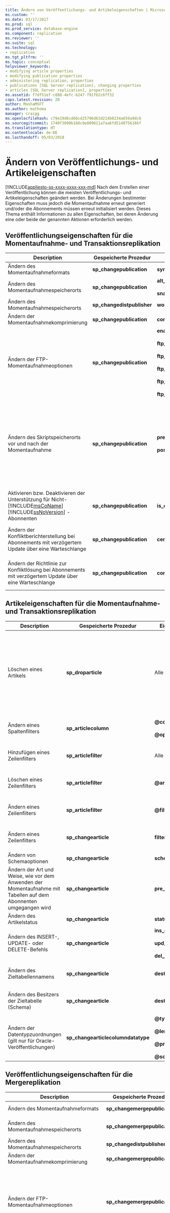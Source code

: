 ```yaml
---
title: Ändern von Veröffentlichungs- und Artikeleigenschaften | Microsoft-Dokumentation
ms.custom: ''
ms.date: 03/17/2017
ms.prod: sql
ms.prod_service: database-engine
ms.component: replication
ms.reviewer: ''
ms.suite: sql
ms.technology:
- replication
ms.tgt_pltfrm: ''
ms.topic: conceptual
helpviewer_keywords:
- modifying article properties
- modifying publication properties
- administering replication, properties
- publications [SQL Server replication], changing properties
- articles [SQL Server replication], properties
ms.assetid: f7df51ef-c088-4efc-b247-f91fb2c6ff32
caps.latest.revision: 20
author: MashaMSFT
ms.author: mathoma
manager: craigg
ms.openlocfilehash: c79e19d6cd66cd25796d63d214b0234a659a9dc6
ms.sourcegitcommit: 1740f3090b168c0e809611a7aa6fd514075616bf
ms.translationtype: HT
ms.contentlocale: de-DE
ms.lasthandoff: 05/03/2018
---
```

# <a name="change-publication-and-article-properties"></a>Ändern von Veröffentlichungs- und Artikeleigenschaften
[!INCLUDE[appliesto-ss-xxxx-xxxx-xxx-md](../../../includes/appliesto-ss-xxxx-xxxx-xxx-md.md)]
  Nach dem Erstellen einer Veröffentlichung können die meisten Veröffentlichungs- und Artikeleigenschaften geändert werden. Bei Änderungen bestimmter Eigenschaften muss jedoch die Momentaufnahme erneut generiert und/oder die Abonnements müssen erneut initialisiert werden. Dieses Thema enthält Informationen zu allen Eigenschaften, bei deren Änderung eine oder beide der genannten Aktionen erforderlich werden.  
  
## <a name="publication-properties-for-snapshot-and-transactional-replication"></a>Veröffentlichungseigenschaften für die Momentaufnahme- und Transaktionsreplikation  
  
|Description|Gespeicherte Prozedur|Eigenschaften|Anforderungen|  
|-----------------|----------------------|----------------|------------------|  
|Ändern des Momentaufnahmeformats|**sp_changepublication**|**sync_method**|Neue Momentaufnahme|  
|Ändern des Momentaufnahmespeicherorts|**sp_changepublication**|**alt_snapshot_folder**<br /><br /> **snapshot_in_defaultfolder**|Neue Momentaufnahme|  
|Ändern des Momentaufnahmespeicherorts|**sp_changedistpublisher**|**working_directory**|Neue Momentaufnahme|  
|Ändern der Momentaufnahmekomprimierung|**sp_changepublication**|**compress_snapshot**|Neue Momentaufnahme|  
|Ändern der FTP-Momentaufnahmeoptionen|**sp_changepublication**|**enabled_for_internet**<br /><br /> **ftp_address**<br /><br /> **ftp_login**<br /><br /> **ftp_password**<br /><br /> **ftp_port**<br /><br /> **ftp_subdirectory**|Neue Momentaufnahme|  
|Ändern des Skriptspeicherorts vor und nach der Momentaufnahme|**sp_changepublication**|**pre_snapshot_script**<br /><br /> **post_snapshot_script**|Neue Momentaufnahme (auch bei Änderung des Skriptinhalts notwendig)<br /><br /> Zum Anwenden des neuen Skripts auf den Abonnenten ist eine erneute Initialisierung erforderlich.|  
|Aktivieren bzw. Deaktivieren der Unterstützung für Nicht-[!INCLUDE[msCoName](../../../includes/msconame-md.md)] [!INCLUDE[ssNoVersion](../../../includes/ssnoversion-md.md)] -Abonnenten|**sp_changepublication**|**is_enabled_for_het_sub**|Neue Momentaufnahme|  
|Ändern der Konfliktberichterstellung bei Abonnements mit verzögertem Update über eine Warteschlange|**sp_changepublication**|**centralized_conflicts**|Änderung nur möglich, wenn keine aktiven Abonnements vorhanden sind.|  
|Ändern der Richtlinie zur Konfliktlösung bei Abonnements mit verzögertem Update über eine Warteschlange|**sp_changepublication**|**conflict_policy**|Änderung nur möglich, wenn keine aktiven Abonnements vorhanden sind.|  
  
## <a name="article-properties-for-snapshot-and-transactional-replication"></a>Artikeleigenschaften für die Momentaufnahme- und Transaktionsreplikation  
  
|Description|Gespeicherte Prozedur|Eigenschaften|Anforderungen|  
|-----------------|----------------------|----------------|------------------|  
|Löschen eines Artikels|**sp_droparticle**|Alle Parameter|Artikel können vor dem Erstellen von Abonnements gelöscht werden. Bei Verwendung von gespeicherten Prozeduren kann ein Abonnement eines Artikels gelöscht werden; wird dagegen [!INCLUDE[ssManStudioFull](../../../includes/ssmanstudiofull-md.md)]verwendet, muss das gesamte Abonnement gelöscht, neu erstellt und synchronisiert werden. Weitere Informationen finden Sie unter [Hinzufügen und Löschen von Artikeln aus vorhandenen Veröffentlichungen](../../../relational-databases/replication/publish/add-articles-to-and-drop-articles-from-existing-publications.md).|  
|Ändern eines Spaltenfilters|**sp_articlecolumn**|**@column**<br /><br /> **@operation**|Neue Momentaufnahme<br /><br /> Erneutes Initialisieren von Abonnements|  
|Hinzufügen eines Zeilenfilters|**sp_articlefilter**|Alle Parameter|Neue Momentaufnahme<br /><br /> Erneutes Initialisieren von Abonnements|  
|Löschen eines Zeilenfilters|**sp_articlefilter**|**@article**|Neue Momentaufnahme<br /><br /> Erneutes Initialisieren von Abonnements|  
|Ändern eines Zeilenfilters|**sp_articlefilter**|**@filter_clause**|Neue Momentaufnahme<br /><br /> Erneutes Initialisieren von Abonnements|  
|Ändern eines Zeilenfilters|**sp_changearticle**|**filter**|Neue Momentaufnahme<br /><br /> Erneutes Initialisieren von Abonnements|  
|Ändern von Schemaoptionen|**sp_changearticle**|**schema_option**|Neue Momentaufnahme|  
|Ändern der Art und Weise, wie vor dem Anwenden der Momentaufnahme mit Tabellen auf dem Abonnenten umgegangen wird|**sp_changearticle**|**pre_creation_cmd**|Neue Momentaufnahme|  
|Ändern des Artikelstatus|**sp_changearticle**|**status**|Neue Momentaufnahme|  
|Ändern des INSERT-, UPDATE- oder DELETE-Befehls|**sp_changearticle**|**ins_cmd**<br /><br /> **upd_cmd**<br /><br /> **del_cmd**|Neue Momentaufnahme<br /><br /> Erneutes Initialisieren von Abonnements|  
|Ändern des Zieltabellennamens|**sp_changearticle**|**dest_table**|Neue Momentaufnahme<br /><br /> Erneutes Initialisieren von Abonnements|  
|Ändern des Besitzers der Zieltabelle (Schema)|**sp_changearticle**|**destination_owner**|Neue Momentaufnahme<br /><br /> Erneutes Initialisieren von Abonnements|  
|Ändern der Datentypzuordnungen (gilt nur für Oracle-Veröffentlichungen)|**sp_changearticlecolumndatatype**|**@type**<br /><br /> **@length**<br /><br /> **@precision**<br /><br /> **@scale**|Neue Momentaufnahme<br /><br /> Erneutes Initialisieren von Abonnements|  
  
## <a name="publication-properties-for-merge-replication"></a>Veröffentlichungseigenschaften für die Mergereplikation  
  
|Description|Gespeicherte Prozedur|Eigenschaften|Anforderungen|  
|-----------------|----------------------|----------------|------------------|  
|Ändern des Momentaufnahmeformats|**sp_changemergepublication**|**sync_mode**|Neue Momentaufnahme|  
|Ändern des Momentaufnahmespeicherorts|**sp_changemergepublication**|**alt_snapshot_folder**<br /><br /> **snapshot_in_defaultfolder**|Neue Momentaufnahme|  
|Ändern des Momentaufnahmespeicherorts|**sp_changedistpublisher**|**working_directory**|Neue Momentaufnahme|  
|Ändern der Momentaufnahmekomprimierung|**sp_changemergepublication**|**compress_snapshot**|Neue Momentaufnahme|  
|Ändern der FTP-Momentaufnahmeoptionen|**sp_changemergepublication**|**enabled_for_internet**<br /><br /> **ftp_address**<br /><br /> **ftp_login**<br /><br /> **ftp_password**<br /><br /> **ftp_port**<br /><br /> **ftp_subdirectory**|Neue Momentaufnahme|  
|Ändern der Skripts vor und nach der Momentaufnahme|**sp_changemergepublication**|**pre_snapshot_script**<br /><br /> **post_snapshot_script**|Neue Momentaufnahme (auch bei Änderung des Skriptinhalts notwendig)<br /><br /> Zum Anwenden des neuen Skripts auf den Abonnenten ist eine erneute Initialisierung erforderlich.|  
|Hinzufügen eines Joinfilters oder logischen Datensatzes|**sp_addmergefilter**|Alle Parameter|Neue Momentaufnahme<br /><br /> Erneutes Initialisieren von Abonnements|  
|Löschen eines Joinfilters oder logischen Datensatzes|**sp_dropmergefilter**|Alle Parameter|Neue Momentaufnahme<br /><br /> Erneutes Initialisieren von Abonnements|  
|Ändern eines Joinfilters oder logischen Datensatzes|**sp_changemergefilter**|**@property**<br /><br /> **@value**|Neue Momentaufnahme<br /><br /> Erneutes Initialisieren von Abonnements|  
|Deaktivieren der Verwendung parametrisierter Filter (das Aktivieren parametrisierter Filter erfordert keine besonderen Aktionen)|**sp_changemergepublication**|Wert **false** für **dynamic_filters**|Neue Momentaufnahme<br /><br /> Erneutes Initialisieren von Abonnements|  
|Aktivieren oder Deaktivieren der Verwendung von vorausberechneten Partitionen|**sp_changemergepublication**|**use_partition_groups**|Neue Momentaufnahme|  
|Aktivieren bzw. Deaktivieren der [!INCLUDE[msCoName](../../../includes/msconame-md.md)] [!INCLUDE[ssVersion2000](../../../includes/ssversion2000-md.md)] -Partitionsoptimierung|**sp_changemergepublication**|**keep_partition_changes**|Erneutes Initialisieren von Abonnements|  
|Aktivieren bzw. Deaktivieren der Abonnementpartitionsüberprüfung|**sp_changemergepublication**|**validate_subscriber_info**|Erneutes Initialisieren von Abonnements|  
|Ändern des Veröffentlichungskompatibilitätsgrades auf 80sp3 oder niedriger|**sp_changemergepublication**|**publication_compatibility_level**|Neue Momentaufnahme|  
  
## <a name="article-properties-for-merge-replication"></a>Artikeleigenschaften für die Mergereplikation  
  
|Description|Gespeicherte Prozedur|Eigenschaften|Anforderungen|  
|-----------------|----------------------|----------------|------------------|  
|Löschen eines Artikels, der den zuletzt parametrisierten Filter in der Veröffentlichung enthält|**sp_dropmergearticle**|Alle Parameter|Neue Momentaufnahme<br /><br /> Erneutes Initialisieren von Abonnements|  
|Löschen eines Artikels, der einem Joinfilter oder einem logischen Datensatz übergeordnet ist (mit der Nebenwirkung, dass der Join gelöscht wird).|**sp_dropmergearticle**|Alle Parameter|Neue Momentaufnahme<br /><br /> Erneutes Initialisieren von Abonnements|  
|Löschen eines Artikels in allen anderen Fällen|**sp_dropmergearticle**|Alle Parameter|Neue Momentaufnahme|  
|Einbinden eines Spaltenfilters, der zuvor nicht veröffentlicht wurde|**sp_mergearticlecolumn**|**@column**<br /><br /> **@operation**|Neue Momentaufnahme<br /><br /> Erneutes Initialisieren von Abonnements|  
|Hinzufügen, Löschen oder Ändern eines Zeilenfilters|**sp_changemergearticle**|**subset_filterclause**|Neue Momentaufnahme<br /><br /> Erneutes Initialisieren von Abonnements<br /><br /> Wenn Sie einen parametrisierten Filter hinzufügen, löschen oder ändern, können ausstehende Änderungen auf dem Abonnenten während der erneuten Initialisierung nicht auf den Verleger hochgeladen werden. Wenn Sie ausstehende Änderungen hochladen möchten, sollten Sie vor dem Ändern des Filters alle Abonnements synchronisieren.<br /><br /> Wenn ein Artikel in keinem Joinfilter enthalten ist, können Sie den Artikel löschen und mit einem anderen Zeilenfilter wieder hinzufügen. Das erneute Initialisieren des gesamten Abonnements ist nicht notwendig. Informationen zum Hinzufügen und Löschen von Artikeln finden Sie unter [Hinzufügen und Löschen von Artikeln aus vorhandenen Veröffentlichungen](../../../relational-databases/replication/publish/add-articles-to-and-drop-articles-from-existing-publications.md).|  
|Ändern von Schemaoptionen|**sp_changemergearticle**|**schema_option**|Neue Momentaufnahme|  
|Ändern der Nachverfolgung auf Spaltenebene in die Nachverfolgung auf Zeilenebene (beim Ändern der Nachverfolgung auf Zeilenebene in die Nachverfolgung auf Spaltenebene sind keine gesonderten Aktionen notwendig)|**sp_changemergearticle**|Wert **false** für **column_tracking**|Neue Momentaufnahme<br /><br /> Erneutes Initialisieren von Abonnements|  
|Ändern, ob Berechtigungen geprüft werden, bevor auf dem Abonnenten vorgenommene Anweisungen auf den Verleger angewendet werden|**sp_changemergearticle**|**check_permissions**|Neue Momentaufnahme<br /><br /> Erneutes Initialisieren von Abonnements|  
|Aktivieren bzw. Deaktivieren von nur zum Herunterladen berechtigten Abonnements (beim Ändern in oder aus andere(n) Uploadoptionen sind keine gesonderten Aktionen erforderlich)|**sp_changemergearticle**|Ändern in den oder aus dem Wert **2** für **subscriber_upload_options**|Erneutes Initialisieren von Abonnements|  
|Ändern des Besitzers der Zieltabelle|**sp_changemergearticle**|**destination_owner**|Neue Momentaufnahme<br /><br /> Erneutes Initialisieren von Abonnements|  
  
## <a name="see-also"></a>Weitere Informationen finden Sie unter  
 [Verwaltung &#40;Replikation&#41;](../../../relational-databases/replication/administration/administration-replication.md)   
 [Erstellen und Anwenden der Momentaufnahme](../../../relational-databases/replication/create-and-apply-the-snapshot.md)   
 [Erneutes Initialisieren von Abonnements](../../../relational-databases/replication/reinitialize-subscriptions.md)   
 [sp_addmergefilter &#40;Transact-SQL&#41;](../../../relational-databases/system-stored-procedures/sp-addmergefilter-transact-sql.md)   
 [sp_articlecolumn &#40;Transact-SQL&#41;](../../../relational-databases/system-stored-procedures/sp-articlecolumn-transact-sql.md)   
 [sp_articlefilter &#40;Transact-SQL&#41;](../../../relational-databases/system-stored-procedures/sp-articlefilter-transact-sql.md)   
 [sp_changearticle &#40;Transact-SQL&#41;](../../../relational-databases/system-stored-procedures/sp-changearticle-transact-sql.md)   
 [sp_changearticlecolumndatatype &#40;Transact-SQL&#41;](../../../relational-databases/system-stored-procedures/sp-changearticlecolumndatatype-transact-sql.md)   
 [sp_changedistpublisher &#40;Transact-SQL&#41;](../../../relational-databases/system-stored-procedures/sp-changedistpublisher-transact-sql.md)   
 [sp_changemergearticle &#40;Transact-SQL&#41;](../../../relational-databases/system-stored-procedures/sp-changemergearticle-transact-sql.md)   
 [sp_changemergefilter &#40;Transact-SQL&#41;](../../../relational-databases/system-stored-procedures/sp-changemergefilter-transact-sql.md)   
 [sp_changemergepublication &#40;Transact-SQL&#41;](../../../relational-databases/system-stored-procedures/sp-changemergepublication-transact-sql.md)   
 [sp_changepublication &#40;Transact-SQL&#41;](../../../relational-databases/system-stored-procedures/sp-changepublication-transact-sql.md)   
 [sp_droparticle &#40;Transact-SQL&#41;](../../../relational-databases/system-stored-procedures/sp-droparticle-transact-sql.md)   
 [sp_dropmergearticle &#40;Transact-SQL&#41;](../../../relational-databases/system-stored-procedures/sp-dropmergearticle-transact-sql.md)   
 [sp_dropmergefilter &#40;Transact-SQL&#41;](../../../relational-databases/system-stored-procedures/sp-dropmergefilter-transact-sql.md)   
 [sp_mergearticlecolumn &#40;Transact-SQL&#41;](../../../relational-databases/system-stored-procedures/sp-mergearticlecolumn-transact-sql.md)  
  
  
